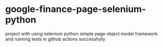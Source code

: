 # google-finance-page-selenium-python
project with using selenium python simple page object model framework and running tests in github actions successfully
